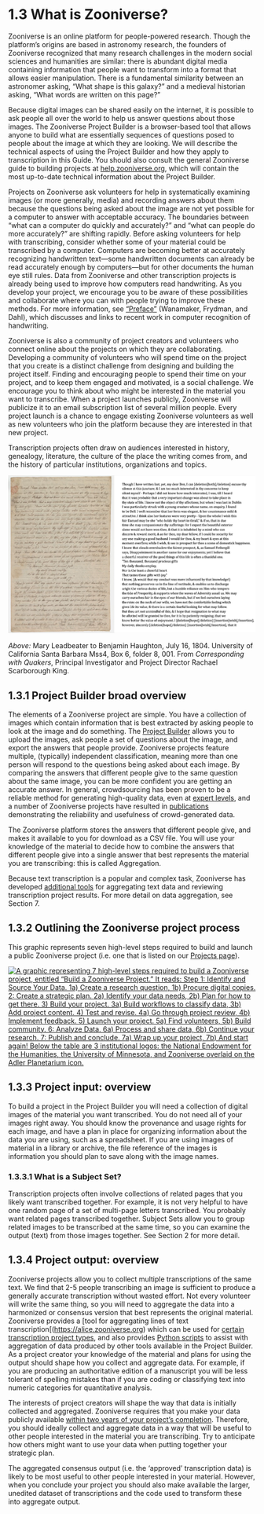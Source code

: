 # 1.3 What is Zooniverse?

Zooniverse is an online platform for people-powered research. Though the platform’s origins are based in astronomy research, the founders of Zooniverse recognized that many research challenges in the modern social sciences and humanities are similar: there is abundant digital media containing information that people want to transform into a format that allows easier manipulation. There is a fundamental similarity between an astronomer asking, “What shape is this galaxy?” and a medieval historian asking, “What words are written on this page?” 

Because digital images can be shared easily on the internet, it is possible to ask people all over the world to help us answer questions about those images. The Zooniverse Project Builder is a browser-based tool that allows anyone to build what are essentially sequences of questions posed to people about the image at which they are looking. We will describe the technical aspects of using the Project Builder and how they apply to transcription in this Guide. You should also consult the general Zooniverse guide to building projects at [help.zooniverse.org](https://help.zooniverse.org/), which will contain the most up-to-date technical information about the Project Builder. 

Projects on Zooniverse ask volunteers for help in systematically examining images (or more generally, media) and recording answers about them because the questions being asked about the image are not yet possible for a computer to answer with acceptable accuracy. The boundaries between “what can a computer do quickly and accurately?” and “what can people do more accurately?” are shifting rapidly. Before asking volunteers for help with transcribing, consider whether some of your material could be transcribed by a computer. Computers are becoming better at accurately recognizing handwritten text—some handwritten documents can already be read accurately enough by computers—but for other documents the human eye still rules. Data from Zooniverse and other transcription projects is already being used to improve how computers read handwriting. As you develop your project, we encourage you to be aware of these possibilities and collaborate where you can with people trying to improve these methods. For more information, see [“Preface”](https://www.sciencedirect.com/science/article/pii/S0014498322000766) (Wanamaker, Frydman, and Dahl), which discusses and links to recent work in computer recognition of handwriting.

Zooniverse is also a community of project creators and volunteers who connect online about the projects on which they are collaborating. Developing a community of volunteers who will spend time on the project that you create is a distinct challenge from designing and building the project itself. Finding and encouraging people to spend their time on your project, and to keep them engaged and motivated, is a social challenge. We encourage you to think about who might be interested in the material you want to transcribe. When a project launches publicly, Zooniverse will publicize it to an email subscription list of several million people. Every project launch is a chance to engage existing Zooniverse volunteers as well as new volunteers who join the platform because they are interested in that new project.

Transcription projects often draw on audiences interested in history, genealogy, literature, the culture of the place the writing comes from, and the history of particular institutions, organizations and topics.

[![A side by side image, on the left is a manuscript letter from Mary Leadbeater, and on the right a digital transcription of that letter](/img/transcription-images/1-3_cwq_leadbeter_comparison.png)](/img/transcription-images/1-3_cwq_leadbeter_comparison.png)

_Above:_ Mary Leadbeater to Benjamin Haughton, July 16, 1804. University of California Santa Barbara Mss4, Box 6, folder 8, 001. From _Corresponding with Quakers_, Principal Investigator and Project Director Rachael Scarborough King.



## 1.3.1 Project Builder broad overview

The elements of a Zooniverse project are simple. You have a collection of images which contain information that is best extracted by asking people to look at the image and do something. The [Project Builder](https://www.zooniverse.org/lab) allows you to upload the images, ask people a set of questions about the image, and export the answers that people provide. Zooniverse projects feature multiple, (typically) independent classification, meaning more than one person will respond to the questions being asked about each image. By comparing the answers that different people give to the same question about the same image, you can be more confident you are getting an accurate answer. In general, crowdsourcing has been proven to be a reliable method for generating high-quality data, even at [expert levels](https://doi.org/10.48550/arXiv.2103.12104), and a number of Zooniverse projects have resulted in [publications](https://www.zooniverse.org/publications) demonstrating the reliability and usefulness of crowd-generated data.

The Zooniverse platform stores the answers that different people give, and makes it available to you for download as a CSV file. You will use your knowledge of the material to decide how to combine the answers that different people give into a single answer that best represents the material you are transcribing: this is called Aggregation. 

Because text transcription is a popular and complex task, Zooniverse has developed [additional tools](https://alice.zooniverse.org/about) for aggregating text data and reviewing transcription project results. For more detail on data aggregation, see Section 7.



## 1.3.2 Outlining the Zooniverse project process

This graphic represents seven high-level steps required to build and launch a public Zooniverse project (i.e. one that is listed on our [Projects page](https://www.zooniverse.org/projects)).

[![A graphic representing 7 high-level steps required to build a Zooniverse project, entitled “Build a Zooniverse Project.” It reads: Step 1: Identify and Source Your Data. 1a) Create a research question, 1b) Procure digital copies. 2: Create a strategic plan. 2a) Identify your data needs, 2b) Plan for how to get there. 3) Build your project. 3a) Build workflows to classify data, 3b) Add project content. 4) Test and revise. 4a) Go through project review, 4b) Implement feedback. 5) Launch your project. 5a) Find volunteers, 5b) Build community. 6: Analyze Data. 6a) Process and share data, 6b) Continue your research. 7: Publish and conclude. 7a) Wrap up your project, 7b) And start again! Below the table are 3 institutional logos: the National Endowment for the Humanities, the University of Minnesota, and Zooniverse overlaid on the Adler Planetarium icon. ](/img/transcription-images/1-3-2_buildproject_graphic.png)](/img/transcription-images/1-3-2_buildproject_graphic.png)


## 1.3.3 Project input: overview

To build a project in the Project Builder you will need a collection of digital images of the material you want transcribed. You do not need all of your images right away. You should know the provenance and usage rights for each image, and have a plan in place for organizing information about the data you are using, such as a spreadsheet. If you are using images of material in a library or archive, the file reference of the images is information you should plan to save along with the image names.

### 1.3.3.1 What is a Subject Set?

Transcription projects often involve collections of related pages that you likely want transcribed together. For example, it is not very helpful to have one random page of a set of multi-page letters transcribed. You probably want related pages transcribed together. Subject Sets allow you to group related images to be transcribed at the same time, so you can examine the output (text) from those images together. See Section 2 for more detail. 


## 1.3.4 Project output: overview

Zooniverse projects allow you to collect multiple transcriptions of the same text. We find that 2-5 people transcribing an image is sufficient to produce a generally accurate transcription without wasted effort. Not every volunteer will write the same thing, so you will need to aggregate the data into a harmonized or consensus version that best represents the original material. Zooniverse provides a [tool for aggregating lines of text transcription[(https://alice.zooniverse.org) which can be used for [certain transcription project types](https://sites.google.com/zooniverse.org/new-developments-in-ctt/home), and also provides [Python scripts](https://aggregation-caesar.zooniverse.org/docs) to assist with aggregation of data produced by other tools available in the Project Builder. As a project creator your knowledge of the material and plans for using the output should shape how you collect and aggregate data. For example, if you are producing an authoritative edition of a manuscript you will be less tolerant of spelling mistakes than if you are coding or classifying text into numeric categories for quantitative analysis.  

The interests of project creators will shape the way that data is initially collected and aggregated. Zooniverse requires that you make your data publicly available [within two years of your project’s completion](https://help.zooniverse.org/getting-started/lab-policies/). Therefore, you should ideally collect and aggregate data in a way that will be useful to other people interested in the material you are transcribing. Try to anticipate how others might want to use your data when putting together your strategic plan. 

The aggregated consensus output (i.e. the ‘approved’ transcription data) is likely to be most useful to other people interested in your material. However, when you conclude your project you should also make available the larger, unedited dataset of transcriptions and the code used to transform these into aggregate output.

